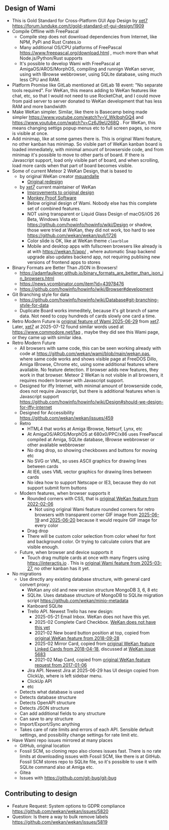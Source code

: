 ## Design of Wami

- This is Gold Standard for Cross-Platform GUI App Design by [xet7](https://github.com/xet7) https://forum.lunduke.com/t/gold-standard-of-gui-design/1909
- Compile Offline with FreePascal
  - Compile step does not download dependencies from Internet, like NPM, PyPi and Rust Crates.io
  - Many additional OS/CPU platforms of FreePascal https://www.freepascal.org/download.html , much more than what Node.js/Python/Rust supports
  - It's possible to develop Wami with FreePascal at AmigaOS/AROS/MorphOS, compiling and runnign WeKan server, using with IBrowse webbrowser, using SQLite database, using much less CPU and RAM.
- Platform Promise like GitLab mentioned at GitLab 18 event: "No separate tools required". For WeKan, this means adding to WeKan features like chat, etc, so that I would not need to use RocketChat, and I could move from paid server to server donated to WeKan development that has less RAM and more bandwidth
- Make WeKan simpler. Similar, like there is Basecamp being made simpler https://www.youtube.com/watch?v=V_WkIbqhGQ4 and https://www.youtube.com/watch?v=Cz6J9eU268Q . For WeKan, this means changing settigs popup menus etc to full screen pages, so more is visible at once.
- Add minimap, like at some games there is. This is original Wami feature, no other kanban has minimap. So visible part of WeKan kanban board is loaded immediately, with minimal amount of browserside code, and from minimap it's possible to move to other parts of board. If there is Javascript support, load only visible part of board, and when scrolling, load more cards when that part of board becomes visible.
- Some of current Meteor 2 WeKan Design, that is based to
  - by original WeKan creator [mquandalle](https://github.com/mquandalle)
    - [Original redesign](https://github.com/wekan/wekan/blob/main/docs/FAQ/FAQ.md#werent-you-called-libreboard-before) 
  - by [xet7](https://github.com/xet7) current maintainer of WeKan
    - [Improvements to original design](https://github.com/wekan/wekan/blob/main/docs/DeveloperDocs/Design-Principles.md)
    - [Monkey Proof Software](https://github.com/wekan/wekan/blob/main/docs/DeveloperDocs/Monkey-Proof-Software.md)
    - Below original design of Wami. Nobody else has this complete set of combined features.
    - NOT using transparent or Liquid Glass Design of macOS/iOS 26 Beta, Windows Vista etc https://github.com/howinfo/howinfo/wiki/Design or shadow, those were tried at WeKan, they did not work, too hard to see https://github.com/wekan/wekan/pull/1726
    - Color slide is OK, like at WeKan theme `clearblue`
    - Mobile and desktop apps with fullscreen browsers like already is at with https://wekan.fi/app/ , where automatic Snap backend upgrade also updates backend app, not requiring publising new versions of frontend apps to stores
- Binary Formats are Better Than JSON in Browsers!
  - https://adamfaulkner.github.io/binary_formats_are_better_than_json_in_browsers.html
  - https://news.ycombinator.com/item?id=43978476
  - https://github.com/howinfo/howinfo/wiki/Browser#development
- Git Branching style for data
  - https://github.com/howinfo/howinfo/wiki/Database#git-branching-style-for-data
  - Duplicate Board works immeditely, because it's git branch of same data. Not need to copy hundreds of cards slowly one card a time.
- Retro Modern Future is [original feature of Wami 2025-06-29](https://github.com/wekan/wami/commit/6758c310) from [xet7](https://github.com/xet7). Later, [xet7](https://github.com/xet7) at 2025-07-12 found similar words used at https://www.commodore.net/faq , maybe they did see this Wami page, or they came up with similar idea.
- Retro Modern Future
  - All browsers with same code, this can be seen working already with code at https://github.com/wekan/wami/blob/main/wekan.pas, where same code works and shows visible page at FreeDOS Dillo, Amiga IBrowse, Chrome etc, using some additional features where available. No feature detection. If browser adds new features, they work in that browser. Meteor 2 WeKan is not visible in all browsers, it requires modern browser with Javascript support.
  - Designed for iffy Internet, with minimal amount of browserside code, does not require Javascript, but there is additional features when is Javascript support https://github.com/howinfo/howinfo/wiki/Design#should-we-design-for-iffy-internet
  - Designed for Accessibility https://github.com/wekan/wekan/issues/459
  - Retro
    - HTML4 that works at Amiga IBrowse, Netsurf, Lynx, etc
    - At AmigaOS/AROS/MorphOS at 680x0/PPC/x86 uses FreePascal compiled at Amiga, SQLite database, IBrowse webbrowser or other available webbrowser
    - No drag drop, so showing checkboxes and buttons for moving etc
    - No SVG or VML, so uses ASCII graphics for drawing lines between cards
    - At IE6, uses VML vector graphics for drawing lines between cards
    - No idea how to support Netscape or IE3, because they do not support submit form buttons
  - Modern features, when browser supports it
    - Rounded corners with CSS, that is [original WeKan feature from 2022-02-06](https://github.com/wekan/wekan/issues/4326)
      - Not using original Wami feature rounded corners for retro browsers with transparent corner GIF image from [2025-06-19](https://github.com/wekan/wami/commit/60a6d583#diff-55eb6b0b766ec41c008ef615b2f1d3e24ba16b8c8ba549a84c5e73e2ab54344bR15-R17) and [2025-06-20](https://github.com/wekan/wami/commit/31ba33b37ab4b867fd2e344bf5ad004085745cb4) because it would require GIF image for every color
    - Drag drop
    - There will be custom color selection from color wheel for font and background color. Or trying to calculate colors that are visible enough.
  - Future, when browser and device supports it
    - Touch drag multiple cards at once with many fingers using https://interactjs.io . This is [original Wami feature from 2025-03-27](https://github.com/wekan/wami/commit/5ef07efeac081c372c5e389eb9e6d80704a2614f), no other kanban has it yet.
- No migrations
  - Use directly any existing database structure, with general card convert proxy:
    - WeKan any old and new version structure MongoDB 3, 6, 8 etc
    - SQLite. Uses database structure of MongoDB to SQLite migration script https://github.com/wekan/minio-metadata
    - Kanboard SQLite
    - Trello API. Newest Trello has new design:
      - 2025-05-21 Email Inbox. WeKan does not have this yet.
      - 2025-02 Complete Card Checkbox. [WeKan does not have this yet](https://github.com/wekan/wekan/issues/5818)
      - 2021-02 New board button position at top, copied from [original WeKan feature from 2018-09-28]( https://github.com/wekan/wekan/blob/main/CHANGELOG.md#v1511-2018-09-28-wekan-edge-release)
      - 2025-02 Mirror Card, copied from [original WeKan feature Linked Cards from 2018-04-18](https://github.com/wekan/wekan/pull/1592), discussed at [WeKan issue 5683](https://github.com/wekan/wekan/issues/5683)
      - 2021-02 Map Card, copied from [original WeKan feature request from 2017-01-06](https://github.com/wekan/wekan/issues/755)
    - Jira API. Newest Jira at 2025-06-29 has UI design copied from ClickUp, where is left sidebar menu.
    - ClickUp API
    - etc
  - Detects what database is used
  - Detects database structure
  - Detects OpenAPI structure
  - Detects JSON structure
  - Can add additional fields to any structure
  - Can save to any structure
  - Import/Export/Sync anything
  - Takes care of rate limits and errors of each API. Sensible default settings, and possibility change settings for rate limit etc.
- Have Wami repo issues mirrored at many places
  - GitHub, original location
  - Fossil SCM, so cloning repo also clones issues fast. There is no rate limits at downloading issues with Fossil SCM, like there is at GitHub. Fossil SCM stores repo to SQLite file, so it's possible to use it with SQLite command also at Amiga etc.
  - Gitea
  - Issues with https://github.com/git-bug/git-bug

## Contributing to design

- Feature Request: System options to GDPR compliance https://github.com/wekan/wekan/issues/5820
- Question: Is there a way to bulk remove labels https://github.com/wekan/wekan/issues/5819
